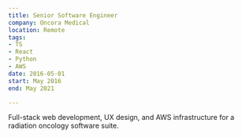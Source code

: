 ```yaml
---
title: Senior Software Engineer
company: Oncora Medical
location: Remote
tags:
- TS
- React
- Python
- AWS
date: 2016-05-01
start: May 2016
end: May 2021

---
```

Full-stack web development, UX design, and AWS infrastructure for a radiation oncology software suite.